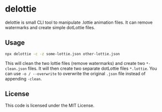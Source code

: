 # delottie

delottie is small CLI tool to manipulate .lottie animation files. It can remove watermarks and
create simple dotLottie files.

## Usage

```bash
npx delottie -c -z some-lottie.json other-lottie.json
```

This will clean the two lottie files (remove watermarks) and create two `*-clean.json` files.
It will then create two separate dotLottie files `*.lottie`. You can use `-o / --overwrite` to overwrite
the original `.json` file instead of appending `-clean`.

## License

This code is licensed under the MIT License.

